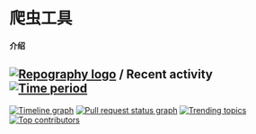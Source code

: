 # 爬虫工具

#### 介绍

## [![Repography logo](https://images.repography.com/logo.svg)](https://repography.com) / Recent activity [![Time period](https://images.repography.com/27951542/514840279/tools-crawler/recent-activity/7d7195144211b2ac40fb623596380527_badge.svg)](https://repography.com)
[![Timeline graph](https://images.repography.com/27951542/514840279/tools-crawler/recent-activity/7d7195144211b2ac40fb623596380527_timeline.svg)](https://github.com/514840279/tools-crawler/commits)
[![Pull request status graph](https://images.repography.com/27951542/514840279/tools-crawler/recent-activity/7d7195144211b2ac40fb623596380527_prs.svg)](https://github.com/514840279/tools-crawler/pulls)
[![Trending topics](https://images.repography.com/27951542/514840279/tools-crawler/recent-activity/7d7195144211b2ac40fb623596380527_words.svg)](https://github.com/514840279/tools-crawler/commits)
[![Top contributors](https://images.repography.com/27951542/514840279/tools-crawler/recent-activity/7d7195144211b2ac40fb623596380527_users.svg)](https://github.com/514840279/tools-crawler/graphs/contributors)

